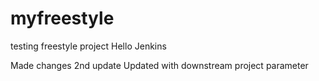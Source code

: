 # myfreestyle
testing freestyle project
Hello Jenkins

Made changes
2nd update
Updated with downstream project parameter
